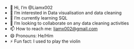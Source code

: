 - 👋 Hi, I’m @Liamx002
- 👀 I’m interested in Data visualisation and data cleaning
- 🌱 I’m currently learning SQL
- 💞️ I’m looking to collaborate on any data cleaning activities
- 📫 How to reach me: liamx002@gmail.com
- 😄 Pronouns: He/Him
- ⚡ Fun fact: I used to play the violin 

<!---
Liamx002/Liamx002 is a ✨ special ✨ repository because its `README.md` (this file) appears on your GitHub profile.
You can click the Preview link to take a look at your changes.
--->
